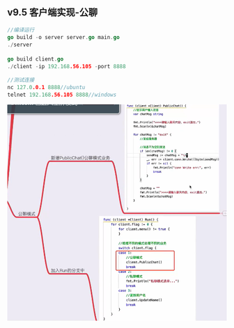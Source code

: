 ## v9.5 客户端实现-公聊
```go
//编译运行
go build -o server server.go main.go
./server

go build client.go
./client -ip 192.168.56.105 -port 8888
```
```go
//测试连接
nc 127.0.0.1 8888//ubuntu
telnet 192.168.56.105 8888//windows
```
![](./v9.5.png)